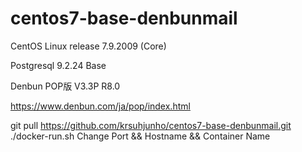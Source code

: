 # centos7-base-denbunmail


CentOS Linux release 7.9.2009 (Core)

Postgresql 9.2.24 Base

Denbun POP版 V3.3P R8.0

https://www.denbun.com/ja/pop/index.html


git pull https://github.com/krsuhjunho/centos7-base-denbunmail.git
./docker-run.sh
Change Port && Hostname && Container Name




